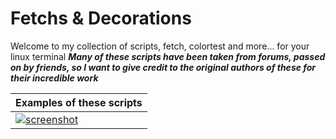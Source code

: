 # Fetchs & Decorations

Welcome to my collection of scripts, fetch, colortest and more... for your linux terminal
***Many of these scripts have been taken from forums, passed on by friends, so I want to give credit to the original authors of these for their incredible work***

| Examples of these scripts |
| --- | 
| <a href="https://github.com/The-Sensual-Dotfiles/Decorations"> ![screenshot](https://github.com/The-Sensual-Dotfiles/Decorations/blob/main/Examples/Examples.png) | 
